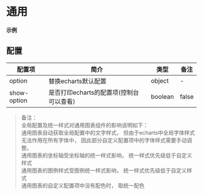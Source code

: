 <!--
 * @Author: Caijw
 * @Date: 2020-01-20 17:49:12
 * @LastEditors  : Caijw
 * @LastEditTime : 2020-01-20 17:55:16
 * @Description: 
 -->
# 通用

#### 示例
<vuep template="#simple"></vuep>

<script v-pre type="text/x-template" id="simple">
<template>
    <e-chart style="width: 600px;height: 400px;" :option="option" show-option @click="handleClick"></e-chart>
</template>

<script>
  export default {
    data () {
      return {
        option: {
                series: [
                    {
                        type: 'bar',
                        data: [11, 12, 15, 16, 13, 12, 14]
                    }
                ],
                xAxis: {
                    data: ['a', 'b', 'c', 'd', 'e', 'f', 'g']
                },
                yAxis: {},
                tooltip: {}
            }
      }
    },
    methods: {
        handleClick(params) {
            alert(params.name);
        }
    }
  }
</script>
</script>


## 配置
| 配置项 | 简介 | 类型 | 备注 |
| --- | --- | --- | --- |
| option | 替换echarts默认配置 | object | -
| show-option | 是否打印echarts的配置项(控制台可以查看) | boolean | false

>备注： <br/>
全局配置及统一样式对通用图表组件的影响说明如下：<br/>
通用图表自动获取全局配置中的文字样式， 但由于echarts中全局字体样式无法作用在所有字体中， 因此部分自定义配置项中的字体样式需要手动调整。<br/>
通用图表的坐标轴受坐标轴的统一样式影响， 统一样式优先级低于自定义样式<br/>
通用图表的图例样式受图例统一样式影响， 统一样式优先级低于自定义样式<br/>
通用图表的自定义配置项中没有配色时， 取统一配色


